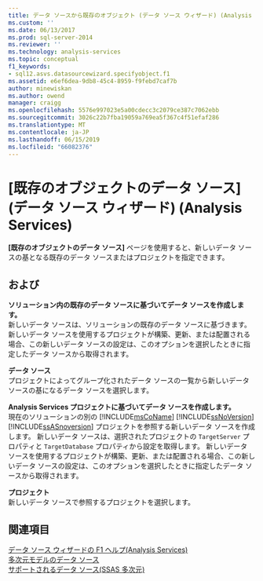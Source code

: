 ```yaml
---
title: データ ソースから既存のオブジェクト (データ ソース ウィザード) (Analysis Services) |Microsoft Docs
ms.custom: ''
ms.date: 06/13/2017
ms.prod: sql-server-2014
ms.reviewer: ''
ms.technology: analysis-services
ms.topic: conceptual
f1_keywords:
- sql12.asvs.datasourcewizard.specifyobject.f1
ms.assetid: e6ef6dea-9db8-45c4-8959-f9febd7caf7b
author: minewiskan
ms.author: owend
manager: craigg
ms.openlocfilehash: 5576e997023e5a00cdecc3c2079ce387c7062ebb
ms.sourcegitcommit: 3026c22b7fba19059a769ea5f367c4f51efaf286
ms.translationtype: MT
ms.contentlocale: ja-JP
ms.lasthandoff: 06/15/2019
ms.locfileid: "66082376"
---
```

# <a name="data-sources-from-existing-objects-data-source-wizard-analysis-services"></a>[既存のオブジェクトのデータ ソース] (データ ソース ウィザード) (Analysis Services)
  **[既存のオブジェクトのデータ ソース]** ページを使用すると、新しいデータ ソースの基となる既存のデータ ソースまたはプロジェクトを指定できます。  
  
## <a name="options"></a>および  
 **ソリューション内の既存のデータ ソースに基づいてデータ ソースを作成します。**  
 新しいデータ ソースは、ソリューションの既存のデータ ソースに基づきます。 新しいデータ ソースを使用するプロジェクトが構築、更新、または配置される場合、この新しいデータ ソースの設定は、このオプションを選択したときに指定したデータ ソースから取得されます。  
  
 **データ ソース**  
 プロジェクトによってグループ化されたデータ ソースの一覧から新しいデータ ソースの基になるデータ ソースを選択します。  
  
 **Analysis Services プロジェクトに基づいてデータ ソースを作成します。**  
 現在のソリューションの別の [!INCLUDE[msCoName](../includes/msconame-md.md)] [!INCLUDE[ssNoVersion](../includes/ssnoversion-md.md)] [!INCLUDE[ssASnoversion](../includes/ssasnoversion-md.md)] プロジェクトを参照する新しいデータ ソースを作成します。 新しいデータ ソースは、選択されたプロジェクトの `TargetServer` プロパティと `TargetDatabase` プロパティから設定を取得します。 新しいデータ ソースを使用するプロジェクトが構築、更新、または配置される場合、この新しいデータ ソースの設定は、このオプションを選択したときに指定したデータ ソースから取得されます。  
  
 **プロジェクト**  
 新しいデータ ソースで参照するプロジェクトを選択します。  
  
## <a name="see-also"></a>関連項目  
 [データ ソース ウィザードの F1 ヘルプ&#40;Analysis Services&#41;](data-source-wizard-f1-help-analysis-services.md)   
 [多次元モデルのデータ ソース](multidimensional-models/data-sources-in-multidimensional-models.md)   
 [サポートされるデータ ソース&#40;SSAS 多次元&#41;](multidimensional-models/supported-data-sources-ssas-multidimensional.md)  
  
  
